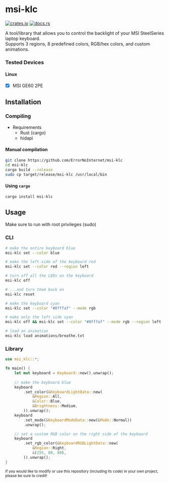 # msi-klc
[![crates.io](https://img.shields.io/crates/v/msi-klc.svg)](https://crates.io/crates/msi-klc)
[![docs.rs](https://img.shields.io/docsrs/msi-klc/latest)](https://docs.rs/msi-klc/latest/msi_klc)

A tool/library that allows you to control the backlight of your MSI SteelSeries laptop keyboard.\
Supports 3 regions, 8 predefined colors, RGB/hex colors, and custom animations.

### Tested Devices
#### Linux
- [x] MSI GE60 2PE

## Installation
### Compiling
- Requirements
    - Rust (cargo)
    - hidapi
#### Manual compilation
```sh
git clone https://github.com/ErrorNoInternet/msi-klc
cd msi-klc
cargo build --release
sudo cp target/release/msi-klc /usr/local/bin
```
#### Using `cargo`
```sh
cargo install msi-klc
```

## Usage
Make sure to run with root privileges (sudo)
### CLI
```sh
# make the entire keyboard blue
msi-klc set --color blue

# make the left side of the keyboard red
msi-klc set --color red --region left

# turn off all the LEDs on the keyboard
msi-klc off

# ...and turn them back on
msi-klc reset

# make the keyboard cyan
msi-klc set --color "#0fffaf" --mode rgb

# make only the left side cyan
msi-klc off && msi-klc set --color "#0fffaf" --mode rgb --region left

# load an animation
msi-klc load animations/breathe.txt
```
### Library
```rust
use msi_klc::*;

fn main() {
    let mut keyboard = Keyboard::new().unwrap();
    
    // make the keyboard blue
    keyboard
        .set_color(&KeyboardLightData::new(
            &Region::All,
            &Color::Blue,
            &Brightness::Medium,
        )).unwrap();
    keyboard
        .set_mode(&KeyboardModeData::new(&Mode::Normal))
        .unwrap();

    // set a custom RGB color on the right side of the keyboard
    keyboard
        .set_rgb_color(&KeyboardRGBLightData::new(
            &Region::Right,
            &(255, 80, 80),
        )).unwrap();
}
```

<sub>If you would like to modify or use this repository (including its code) in your own project, please be sure to credit!</sub>
